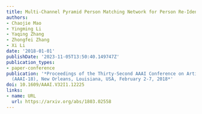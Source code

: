 ```yaml
---
title: Multi-Channel Pyramid Person Matching Network for Person Re-Identification
authors:
- Chaojie Mao
- Yingming Li
- Yaqing Zhang
- Zhongfei Zhang
- Xi Li
date: '2018-01-01'
publishDate: '2023-11-05T13:50:40.149747Z'
publication_types:
- paper-conference
publication: '*Proceedings of the Thirty-Second AAAI Conference on Artificial Intelligence,
  (AAAI-18), New Orleans, Louisiana, USA, February 2-7, 2018*'
doi: 10.1609/AAAI.V32I1.12225
links:
- name: URL
  url: https://arxiv.org/abs/1803.02558
---
```

